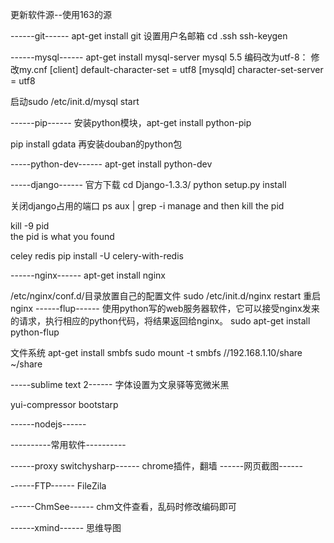 更新软件源--使用163的源

------git------
apt-get install git
设置用户名邮箱
cd .ssh 
ssh-keygen

------mysql------
apt-get install mysql-server
mysql 5.5 编码改为utf-8：
修改my.cnf
[client]
default-character-set = utf8
[mysqld]
character-set-server = utf8

启动sudo /etc/init.d/mysql start

------pip------
安装python模块，apt-get install python-pip

pip install gdata
再安装douban的python包

-----python-dev------
apt-get install python-dev

-----django------
官方下载
cd Django-1.3.3/
python setup.py install

关闭django占用的端口
ps aux | grep -i manage
and then kill the pid

kill -9 pid    
the pid is what you found


celey redis 
pip install -U celery-with-redis


------nginx------
apt-get install nginx

/etc/nginx/conf.d/目录放置自己的配置文件
sudo /etc/init.d/nginx restart 重启nginx
------flup------
使用python写的web服务器软件，它可以接受nginx发来的请求，执行相应的python代码，将结果返回给nginx。
sudo apt-get install python-flup

文件系统
apt-get install smbfs
sudo mount -t smbfs //192.168.1.10/share ~/share

-----sublime text 2------
字体设置为文泉驿等宽微米黑

yui-compressor
bootstarp

------nodejs------





----------常用软件----------

------proxy switchysharp------
chrome插件，翻墙
------网页截图------


------FTP------
FileZila

------ChmSee------
chm文件查看，乱码时修改编码即可

------xmind------
思维导图
